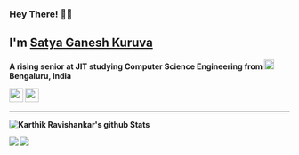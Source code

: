### Hey There! 🦸‍👋

## I'm [Satya Ganesh Kuruva](https://kuruvasatya.github.io/) </br>
<b> A rising senior at JIT studying Computer Science Engineering from <img src="https://image.flaticon.com/icons/svg/3014/3014003.svg" width="18"/> <b>Bengaluru, India</b>

<a href="https://www.linkedin.com/in/satyaganesh6055"><img src="https://img.shields.io/badge/Linkedin-%230077B5.svg?&style=for-the-badge&logo=linkedin&logoColor=white" height=25></a> <a href="https://satyaganesh987.medium.com/"><img src="https://img.shields.io/badge/Medium-12100E?style=for-the-badge&logo=medium&logoColor=white" height=25></a>
<hr>
  
![Karthik Ravishankar's github Stats](https://github-readme-stats.vercel.app/api?username=uravgkarthik&show_icons=true&title_color=fff&icon_color=79ff97&text_color=9f9f9f&bg_color=151515)

<a href="https://github.com/uravgkarthik/lbtcwebsite">
  <img align="left" src="https://github-readme-stats.vercel.app/api/pin/?username=uravgkarthik&repo=lbtcwebsite&title_color=fff&icon_color=79ff97&text_color=9f9f9f&bg_color=151515" />
</a>

<a href="https://github.com/uravgkarthik/uravgkarthik.github.io">
  <img align="left" src="https://github-readme-stats.vercel.app/api/pin/?username=uravgkarthik&repo=uravgkarthik.github.io&title_color=fff&icon_color=79ff97&text_color=9f9f9f&bg_color=151515" />
</a>
